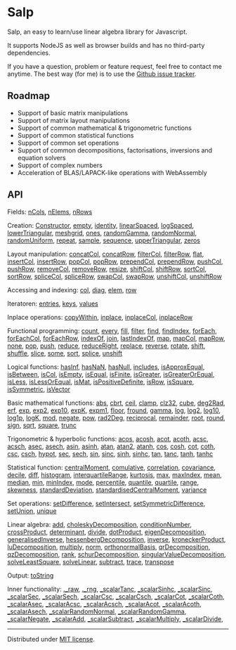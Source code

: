 # Salp

Salp, an easy to learn/use linear algebra library for Javascript.

It supports NodeJS as well as browser builds and has no third-party dependencies.

If you have a question, problem or feature request, feel free to contact me anytime. The best way (for me) is to use the [Github issue tracker](https://github.com/SebastianNiemann/Mantella/issues).

## Roadmap

- Support of basic matrix manipulations
- Support of matrix layout manipulations
- Support of common mathematical & trigonometric functions
- Support of common statistical functions
- Support of common set operations
- Support of common decompositions, factorisations, inversions and equation solvers
- Support of complex numbers
- Acceleration of BLAS/LAPACK-like operations with WebAssembly

## API

Fields:
[nCols](#nCols),
[nElems](#nElems),
[nRows](#nRows)

Creation:
[Constructor](#constructor),
[empty](#empty),
[identity](#identity),
[linearSpaced](#linspace),
[logSpaced](#logspace),
[lowerTriangular](#lowertriangular),
[meshgrid](#meshgrid),
[ones](#ones),
[randomGamma](#randomGamma),
[randomNormal](#randomNormal),
[randomUniform](#randomUniform),
[repeat](#repeat),
[sample](#sample),
[sequence](#sequence),
[upperTriangular](#uppertriangular),
[zeros](#zeros)

Layout manipulation:
[concatCol](#concatCol),
[concatRow](#concatRow),
[filterCol](#filterCol),
[filterRow](#filterRow),
[flat](#flat),
[insertCol](#insertcol),
[insertRow](#insertrow),
[popCol](#appendcol),
[popRow](#appendrow),
[prependCol](#prependcol),
[prependRow](#prependrow),
[pushCol](#appendcol),
[pushRow](#appendrow),
[removeCol](#removecol),
[removeRow](#removerow),
[resize](#resize),
[shiftCol](#shiftCol),
[shiftRow](#shiftRow),
[sortCol](#sortCol),
[sortRow](#sortRow),
[spliceCol](#shiftCol),
[spliceRow](#shiftCol),
[swapCol](#swapCol),
[swapRow](#swapRow),
[unshiftCol](#shiftCol),
[unshiftRow](#shiftCol)

Accessing and indexing:
[col](#col),
[diag](#diag),
[elem](#elem),
[row](#row)

Iteratoren:
[entries](#entries),
[keys](#keys),
[values](#values)

Inplace operations:
[copyWithin](#copyWithin),
[inplace](#inplace),
[inplaceCol](#inplaceCol),
[inplaceRow](#inplaceRow)

Functional programming:
[count](#count),
[every](#every),
[fill](#fill),
[filter](#filter),
[find](#find),
[findIndex](#findIndex),
[forEach](#forEach),
[forEachCol](#forEachCol),
[forEachRow](#forEachRow),
[indexOf](#indexOf),
[join](#join),
[lastIndexOf](#lastIndexOf),
[map](#map),
[mapCol](#mapCol),
[mapRow](#mapRow),
[none](#none),
[pop](#pop),
[push](#push),
[reduce](#reduce),
[reduceRight](#reduceRight),
[replace](#replace),
[reverse](#reverse),
[rotate](#rotate),
[shift](#shift),
[shuffle](#shuffle),
[slice](#slice),
[some](#some),
[sort](#sort),
[splice](#splice),
[unshift](#unshift)

Logical functions:
[hasInf](#hasinf),
[hasNaN](#hasnan),
[hasNull](#hasnull),
[includes](#includes),
[isApproxEqual](#isapproxequal),
[isBetween](#isbetween),
[isCol](#iscol),
[isEmpty](#isempty),
[isEqual](#isequal),
[isFinite](#isfinite),
[isGreater](#isgreater),
[isGreaterOrEqual](#isgreaterorequal),
[isLess](#isless),
[isLessOrEqual](#islessorequal),
[isMat](#ismat),
[isPositiveDefinite](#ispositivedefinite),
[isRow](#isrow),
[isSquare](#issquare),
[isSymmetric](#issymmetric),
[isVector](#isvector)

Basic mathematical functions:
[abs](#abs),
[cbrt](#cbrt),
[ceil](#ceil),
[clamp](#clamp),
[clz32](#clz32),
[cube](#cube),
[deg2Rad](#deg2Rad),
[erf](#erf),
[exp](#exp),
[exp2](#exp2),
[exp10](#exp10),
[expK](#expK),
[expm1](#expm1),
[floor](#floor),
[fround](#fround),
[gamma](#gamma),
[log](#log),
[log2](#log2),
[log10](#log10),
[log1p](#log1p),
[logK](#logK),
[mod](#mod),
[negate](#negate),
[pow](#pow),
[rad2Deg](#rad2Deg),
[reciprocal](#reciprocal),
[remainder](#remainder),
[root](#root),
[round](#round),
[sign](#sign),
[sqrt](#sqrt),
[square](#square),
[trunc](#trunc)

Trigonometric & hyperbolic functions:
[acos](#acos),
[acosh](#acosh),
[acot](#acot),
[acoth](#acoth),
[acsc](#acsc),
[acsch](#acsch),
[asec](#asec),
[asech](#asech),
[asin](#asin),
[asinh](#asinh),
[atan](#atan),
[atan2](#atan2),
[atanh](#atanh),
[cos](#cos),
[cosh](#cosh),
[cot](#cot),
[coth](#coth),
[csc](#csc),
[csch](#csch),
[hypot](#hypot),
[sec](#sec),
[sech](#sech),
[sin](#sin),
[sinc](#sinc),
[sinh](#sinh),
[sinhc](#sinhc),
[tan](#tan),
[tanc](#tanc),
[tanh](#tanh),
[tanhc](#tanhc)

Statistical function:
[centralMoment](#centralmoment),
[comulative](#comulative),
[correlation](#correlation),
[covariance](#covariance),
[decile](#decile),
[diff](#diff),
[histogram](#histogram),
[interquartileRange](#interquartilerange),
[kurtosis](#kurtosis),
[max](#max),
[maxIndex](#maxIndex),
[mean](#mean),
[median](#median),
[min](#min),
[minIndex](#minIndex),
[mode](#mode),
[percentile](#percentile),
[quantile](#quantile),
[quartile](#quartile),
[range](#range),
[skewness](#skewness),
[standardDeviation](#standarddeviation),
[standardisedCentralMoment](#standardisedcentralmoment),
[variance](#variance)

Set operations:
[setDifference](#setdifference),
[setIntersect](#setintersect),
[setSymmetricDifference](#setsymmetricdifference),
[setUnion](#setunion),
[unique](#unique)

Linear algebra:
[add](#add),
[choleskyDecomposition](#choleskyDecomposition),
[conditionNumber](#conditionNumber),
[crossProduct](#crossProduct),
[determinant](#determinant),
[divide](#divide),
[dotProduct](#dotProduct),
[eigenDecomposition](#eigenDecomposition),
[generalisedInverse](#generalisedInverse),
[hessenbergDecomposition](#hessenbergDecomposition),
[inverse](#inverse),
[kroneckerProduct](#kroneckerProduct),
[luDecomposition](#luDecomposition),
[multiply](#multiply),
[norm](#norm),
[orthonormalBasis](#orthonormalBasis),
[qrDecomposition](#qrDecomposition),
[qzDecomposition](#qzDecomposition),
[rank](#rank),
[schurDecomposition](#schurDecomposition),
[singularValueDecomposition](#singularValueDecomposition),
[solveLeastSquare](#solveLeastSquare),
[solveLinear](#solveLinear),
[subtract](#subtract),
[trace](#trace),
[transpose](#transpose)

Output:
[toString](#tostring)

Inner functionality:
[._raw](#_raw),
[._rng](#_rng),
[_scalarTanc](#_scalarTanc),
[_scalarSinhc](#_scalarSinhc),
[_scalarSinc](#_scalarSinc),
[_scalarSec](#_scalarSec),
[_scalarSech](#_scalarSech),
[_scalarCsc](#_scalarCsc),
[_scalarCsch](#_scalarCsch),
[_scalarCot](#_scalarCot),
[_scalarCoth](#_scalarCoth),
[_scalarAsec](#_scalarAsec),
[_scalarAcsc](#_scalarAcsc),
[_scalarAcsch](#_scalarAcsch),
[_scalarAcot](#_scalarAcot),
[_scalarAcoth](#_scalarAcoth),
[_scalarAsech](#_scalarAsech),
[_scalarRandomNormal](#_scalarRandomNormal),
[_scalarRandomGamma](#_scalarRandomGamma),
[_scalarNegate](#_scalarNegate),
[_scalarAdd](#_scalarAdd),
[_scalarSubtract](#_scalarSubtract),
[_scalarMultiply](#_scalarMultiply),
[_scalarDivide](#_scalarDivide),

---

Distributed under [MIT license](http://opensource.org/licenses/MIT).
